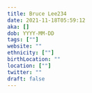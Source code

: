 ```yaml
---
title: Bruce Lee234
date: 2021-11-18T05:59:12
aka: []
dob: YYYY-MM-DD
tags: [""]
website: ""
ethnicity: [""]
birthLocation: ""
location: [""]
twitter: ""
draft: false
---
```


